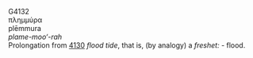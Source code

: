 <body>
  <p>G4132<br>  πλημμύρα  <br> plēmmura  <br><i>plame-moo‘-rah </i><br>Prolongation from <a href="g4130.htm">4130</a>  <i>flood</i> <i>tide</i>, that is, (by analogy) a <i>freshet:</i> - flood.<br></p>
 </body>